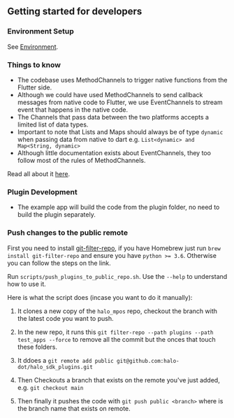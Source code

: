 ## Getting started for developers

### Environment Setup

See [Environment](./README.md#environment).

### Things to know

- The codebase uses MethodChannels to trigger native functions from the Flutter side.
- Although we could have used MethodChannels to send callback messages from native code to Flutter, we use EventChannels to stream event that happens in the native code.
- The Channels that pass data between the two platforms accepts a limited list of data types.
- Important to note that Lists and Maps should always be of type `dynamic` when passing data from native to dart e.g. `List<dynamic> and Map<String, dynamic>`
- Although little documentation exists about EventChannels, they too follow most of the rules of MethodChannels.

Read all about it [here](https://docs.flutter.dev/platform-integration/platform-channels).

### Plugin Development

- The example app will build the code from the plugin folder, no need to build the plugin separately.

### Push changes to the public remote

First you need to install [git-filter-repo](https://github.com/newren/git-filter-repo), if you have Homebrew just run `brew install git-filter-repo` and ensure you have `python >= 3.6`. Otherwise you can follow the steps on the link.

Run `scripts/push_plugins_to_public_repo.sh`. Use the `--help` to understand how to use it.

Here is what the script does (incase you want to do it manually):

1. It clones a new copy of the `halo_mpos` repo, checkout the branch with the latest code you want to push.

2. In the new repo, it runs this `git filter-repo --path plugins --path test_apps --force` to remove all the commit but the onces that touch these folders.

4. It ddoes a `git remote add public git@github.com:halo-dot/halo_sdk_plugins.git`

5. Then Checkouts a branch that exists on the remote you've just added, e.g. `git checkout main`

6. Then finally it pushes the code with `git push public <branch>` where <branch> is the branch name that exists on remote.
